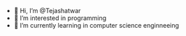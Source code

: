 - 👋 Hi, I’m @Tejashatwar
- 👀 I’m interested in  programming
- 🌱 I’m currently learning  in computer science enginneeing

<!---
Tejashatwar/Tejashatwar is a ✨ special ✨ repository because its `README.md` (this file) appears on your GitHub profile.
You can click the Preview link to take a look at your changes.
--->
